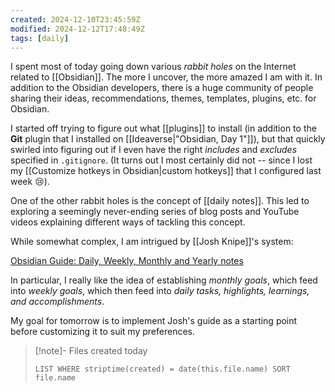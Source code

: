```yaml
---
created: 2024-12-10T23:45:59Z
modified: 2024-12-12T17:48:49Z
tags: [daily]
---
```


I spent most of today going down various *rabbit holes* on the Internet related to [[Obsidian]]. The more I uncover, the more amazed I am with it. In addition to the Obsidian developers, there is a huge community of people sharing their ideas, recommendations, themes, templates, plugins, etc. for Obsidian.

I started off trying to figure out what [[plugins]] to install (in addition to the **Git** plugin that I installed on [[Ideaverse|"Obsidian, Day 1"]]), but that quickly swirled into figuring out if I even have the right *includes* and *excludes* specified in `.gitignore`. (It turns out I most certainly did not -- since I lost my [[Customize hotkeys in Obsidian|custom hotkeys]] that I configured last week 😢).

One of the other rabbit holes is the concept of [[daily notes]]. This led to exploring a seemingly never-ending series of blog posts and YouTube videos explaining different ways of tackling this concept.

While somewhat complex, I am intrigued by [[Josh Knipe]]'s system:

[Obsidian Guide: Daily, Weekly, Monthly and Yearly notes](https://vaultofjosh.com/blog/obsidian-periodic-notes/)

In particular, I really like the idea of establishing *monthly goals*, which feed into *weekly goals*, which then feed into *daily tasks, highlights, learnings, and accomplishments*.

My goal for tomorrow is to implement Josh's guide as a starting point before customizing it to suit my preferences.

> [!note]- Files created today
>```dataview  
>LIST WHERE striptime(created) = date(this.file.name) SORT file.name
>```
